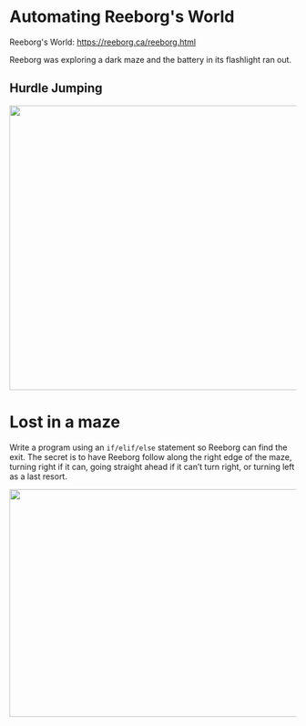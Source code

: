# Automating Reeborg's World 

Reeborg's World: https://reeborg.ca/reeborg.html

Reeborg was exploring a dark maze and the battery in its flashlight ran out.


## Hurdle Jumping

<img src="https://github.com/user-attachments/assets/58a1ebdb-1350-4325-9331-472d362332a1" width="750" height="500"/>


# Lost in a maze
Write a program using an `if/elif/else` statement so Reeborg can find the exit. The secret is to have Reeborg follow along the right edge of the maze, turning right if it can, going straight ahead if it can’t turn right, or turning left as a last resort.

<img src="https://github.com/user-attachments/assets/72cab7fe-e8d8-4cb7-a728-1ee5b885957a" width="750" height="400"/>




